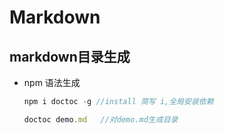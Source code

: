 # Markdown

## markdown目录生成

+ npm 语法生成

  ```js
  npm i doctoc -g //install 简写 i,全局安装依赖
  
  doctoc demo.md   //对demo.md生成目录
  ```

  